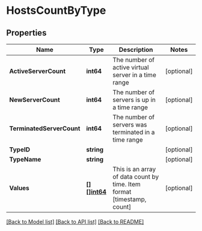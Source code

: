 # HostsCountByType

## Properties

Name | Type | Description | Notes
------------ | ------------- | ------------- | -------------
**ActiveServerCount** | **int64** | The number of active virtual server in a time range | [optional] 
**NewServerCount** | **int64** | The number of servers is up in a time range | [optional] 
**TerminatedServerCount** | **int64** | The number of servers was terminated in a time range | [optional] 
**TypeID** | **string** |  | [optional] 
**TypeName** | **string** |  | [optional] 
**Values** | [**[][]int64**](array.md) | This is an array of data count by time. Item format [timestamp, count] | [optional] 

[[Back to Model list]](../README.md#documentation-for-models) [[Back to API list]](../README.md#documentation-for-api-endpoints) [[Back to README]](../README.md)


